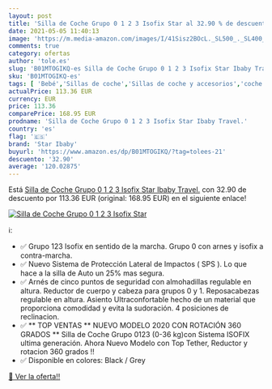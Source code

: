 ```yaml
---
layout: post
title: 'Silla de Coche Grupo 0 1 2 3 Isofix Star al 32.90 % de descuento'
date: 2021-05-05 11:40:13
image: 'https://m.media-amazon.com/images/I/41Sisz2BOcL._SL500_._SL400_.jpg'
comments: true
category: ofertas
author: 'tole.es'
slug: 'B01MTOGIKQ-es Silla de Coche Grupo 0 1 2 3 Isofix Star Ibaby Travel.'
sku: 'B01MTOGIKQ-es'
tags: [ 'Bebé','Sillas de coche','Sillas de coche y accesorios','coche','de','isofix','silla','star ibaby', ]
actualPrice: 113.36 EUR
currency: EUR
price: 113.36
comparePrice: 168.95 EUR
prodname: 'Silla de Coche Grupo 0 1 2 3 Isofix Star Ibaby Travel.'
country: 'es'
flag: '🇪🇸'
brand: 'Star Ibaby'
buyurl: 'https://www.amazon.es/dp/B01MTOGIKQ/?tag=tolees-21'
descuento: '32.90'
average: '120.02875'
---
```


Está [Silla de Coche Grupo 0 1 2 3 Isofix Star Ibaby Travel.](https://www.amazon.es/dp/B01MTOGIKQ/?tag=tolees-21) con 32.90 de descuento por 113.36 EUR (original: 168.95 EUR) en el siguiente enlace!

[![Silla de Coche Grupo 0 1 2 3 Isofix Star](https://m.media-amazon.com/images/I/41Sisz2BOcL._SL500_._SL400_.jpg)](https://www.amazon.es/dp/B01MTOGIKQ/?tag=tolees-21)

ℹ️:

- ✅ Grupo 123 Isofix en sentido de la marcha. Grupo 0 con arnes y isofix a contra-marcha.
- ✅ Nuevo Sistema de Protección Lateral de Impactos ( SPS ). Lo que hace a la silla de Auto un 25% mas segura.
- ✅ Arnés de cinco puntos de seguridad con almohadillas regulable en altura. Reductor de cuerpo y cabeza para grupos 0 y 1. Reposacabezas regulable en altura. Asiento Ultraconfortable hecho de un material que proporciona comodidad y evita la sudoración. 4 posiciones de reclinacion.
- ✅ ** TOP VENTAS ** NUEVO MODELO 2020 CON ROTACIÓN 360 GRADOS ** Silla de Coche Grupo 0123 (0-36 kg)con Sistema ISOFIX ultima generación. Ahora Nuevo Modelo con Top Tether, Reductor y rotacion 360 grados !!
- ✅ Disponible en colores: Black / Grey

[🛒 Ver la oferta!!](https://www.amazon.es/dp/B01MTOGIKQ/?tag=tolees-21)
